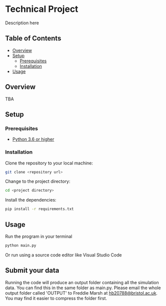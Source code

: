 #  Technical Project 
Description here


## Table of Contents
- [Overview](#overview)
- [Setup](#setup)
  - [Prerequisites](#prerequisites)
  - [Installation](#installation)
- [Usage](#usage)
## Overview
TBA
## Setup
### Prerequisites
- [Python 3.6 or higher](https://www.python.org/downloads/)
### Installation
Clone the repository to your local machine:
```bash
git clone <repository url>
```
Change to the project directory:
```bash
cd <project directory>
```
Install the dependencies:
```bash
pip install -r requirements.txt
```
## Usage

Run the program in your terminal
```bash
python main.py
```
Or run using a source code editor like Visual Studio Code

## Submit your data
Running the code will produce an output folder containing all the simulation data. You can find this in the same folder as main.py.
Please email the whole output folder called 'OUTPUT' to Freddie Marsh at hb20788@bristol.ac.uk. You may find it easier to compress the folder first.


